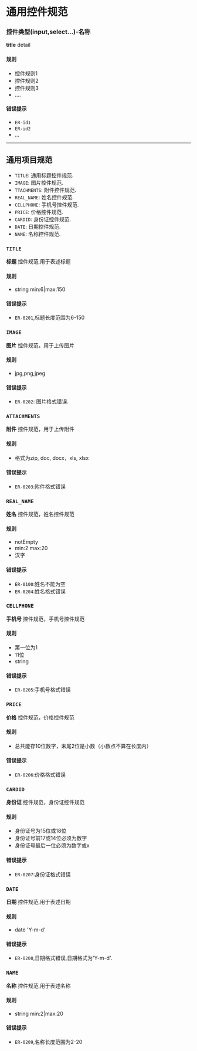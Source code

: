 # 通用控件规范

### 控件类型(input,select...)-名称

**title** detail

#### 规则

* 控件规则1
* 控件规则2
* 控件规则3
* ....

#### 错误提示

* `ER-id1`
* `ER-id2`
* ...

---

## 通用项目规范

* `TITLE`: 通用标题控件规范.
* `IMAGE`: 图片控件规范.
* `TTACHMENTS`: 附件控件规范.
* `REAL_NAME`: 姓名控件规范.
* `CELLPHONE`: 手机号控件规范.
* `PRICE`: 价格控件规范.
* `CARDID`: 身份证控件规范.
* `DATE`: 日期控件规范.
* `NAME`: 名称控件规范.

### `TITLE`

**标题** 控件规范,用于表述标题

#### 规则

* string min:6|max:150

#### 错误提示

* `ER-0201`,标题长度范围为6-150

### `IMAGE`

**图片** 控件规范，用于上传图片

#### 规则

* jpg,png,jpeg

#### 错误提示

* `ER-0202`: 图片格式错误.

### `ATTACHMENTS`

**附件** 控件规范，用于上传附件

#### 规则

* 格式为zip, doc, docx，xls, xlsx

#### 错误提示

* `ER-0203`:附件格式错误

### `REAL_NAME`

**姓名** 控件规范，姓名控件规范

#### 规则

* notEmpty
* min:2 max:20
* 汉字

#### 错误提示

* `ER-0100`:姓名不能为空
* `ER-0204`:姓名格式错误

### `CELLPHONE`

**手机号** 控件规范，手机号控件规范

#### 规则

* 第一位为1
* 11位
* string

#### 错误提示

* `ER-0205`:手机号格式错误

### `PRICE`

**价格** 控件规范，价格控件规范

#### 规则

* 总共能存10位数字，末尾2位是小数（小数点不算在长度内）

#### 错误提示

* `ER-0206`:价格格式错误

### `CARDID`

**身份证** 控件规范，身份证控件规范

#### 规则

* 身份证号为15位或18位
* 身份证号前17或14位必须为数字
* 身份证号最后一位必须为数字或x

#### 错误提示

* `ER-0207`:身份证格式错误

### `DATE`

**日期** 控件规范,用于表述日期

#### 规则

* date 'Y-m-d'

#### 错误提示

* `ER-0208`,日期格式错误,日期格式为'Y-m-d'.

### `NAME`

**名称** 控件规范,用于表述名称

#### 规则

* string min:2|max:20

#### 错误提示

* `ER-0209`,名称长度范围为2-20
